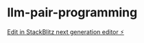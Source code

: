 # llm-pair-programming

[Edit in StackBlitz next generation editor ⚡️](https://stackblitz.com/~/github.com/lauchoy/llm-pair-programming)